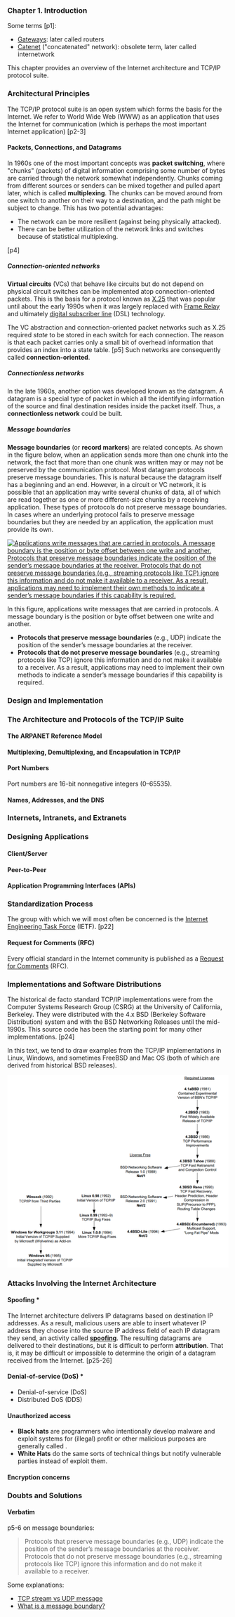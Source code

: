 ### **Chapter 1. Introduction**

Some terms [p1]:

* [Gateways](http://en.wikipedia.org/wiki/Gateway_(telecommunications)): later called routers
* [Catenet](http://en.wikipedia.org/wiki/Catenet) ("concatenated" network): obsolete term, later called internetwork

This chapter provides an overview of the Internet architecture and TCP/IP protocol suite.

### Architectural Principles

The TCP/IP protocol suite is an open system which forms the basis for the Internet. We refer to World Wide Web (WWW) as an application that uses the Internet for communication (which is perhaps the most important Internet application) [p2-3]

#### Packets, Connections, and Datagrams

In 1960s one of the most important concepts was **packet switching**, where "chunks" (packets) of digital information comprising some number of bytes are carried through the network somewhat independently. Chunks coming from different sources or senders can be mixed together and pulled apart later, which is called **multiplexing**. The chunks can be moved around from one switch to another on their way to a destination, and the path might be subject to change. This has two potential advantages:

* The network can be more resilient (against being physically attacked).
* There can be better utilization of the network links and switches because of statistical multiplexing.

[p4]

##### **Connection-oriented networks**

**Virtual circuits** (VCs) that behave like circuits but do not depend on physical circuit switches can be implemented atop connection-oriented packets. This is the basis for a protocol known as [X.25](https://en.wikipedia.org/wiki/X.25) that was popular until about the early 1990s when it was largely replaced with [Frame Relay](https://en.wikipedia.org/wiki/Frame_Relay) and ultimately [digital subscriber line](https://en.wikipedia.org/wiki/Digital_subscriber_line) (DSL) technology.

The VC abstraction and connection-oriented packet networks such as X.25 required *state* to be stored in each switch for each connection. The reason is that each packet carries only a small bit of overhead information that provides an index into a state table. [p5] Such networks are consequently called **connection-oriented**.

##### **Connectionless networks**

In the late 1960s, another option was developed known as the datagram. A datagram is a special type of packet in which all the identifying information of the source and final destination resides inside the packet itself. Thus, a **connectionless network** could be built.

##### **Message boundaries**

**Message boundaries** (or **record markers**) are related concepts. As shown in the figure below, when an application sends more than one chunk into the network, the fact that more than one chunk was written may or may not be preserved by the communication protocol. Most datagram protocols preserve message boundaries. This is natural because the datagram itself has a beginning and an end.  However, in a circuit or VC network, it is possible that an application may write several chunks of data, all of which are read together as one or more different-size chunks by a receiving application. These types of protocols do not preserve message boundaries. In cases where an underlying protocol fails to preserve message boundaries but they are needed by an application, the application must provide its own.

[![Applications write messages that are carried in protocols. A message boundary is the position or byte offset between one write and another. Protocols that preserve message boundaries indicate the position of the sender’s message boundaries at the receiver. Protocols that do not preserve message boundaries (e.g., streaming protocols like TCP) ignore this information and do not make it available to a receiver. As a result, applications may need to implement their own methods to indicate a sender’s message boundaries if this capability is required.](figure_1-1_600.png)](figure_1-1.png "Applications write messages that are carried in protocols. A message boundary is the position or byte offset between one write and another. Protocols that preserve message boundaries indicate the position of the sender’s message boundaries at the receiver. Protocols that do not preserve message boundaries (e.g., streaming protocols like TCP) ignore this information and do not make it available to a receiver. As a result, applications may need to implement their own methods to indicate a sender’s message boundaries if this capability is required.")

In this figure, applications write messages that are carried in protocols. A message boundary is the position or byte offset between one write and another.

* **Protocols that preserve message boundaries** (e.g., UDP) indicate the position of the sender’s message boundaries at the receiver.
* **Protocols that do not preserve message boundaries** (e.g., streaming protocols like TCP) ignore this information and do not make it available to a receiver. As a result, applications may need to implement their own methods to indicate a sender’s message boundaries if this capability is required.

### Design and Implementation

### The Architecture and Protocols of the TCP/IP Suite

#### The ARPANET Reference Model
#### Multiplexing, Demultiplexing, and Encapsulation in TCP/IP
#### Port Numbers

Port numbers are 16-bit nonnegative integers (0–65535).


#### Names, Addresses, and the DNS

### Internets, Intranets, and Extranets

### Designing Applications

#### Client/Server
#### Peer-to-Peer
#### Application Programming Interfaces (APIs)

### Standardization Process

The group with which we will most often be concerned is the [Internet Engineering Task Force](https://en.wikipedia.org/wiki/Internet_Engineering_Task_Force) (IETF). [p22]

#### Request for Comments (RFC)

Every official standard in the Internet community is published as a [Request for Comments](https://en.wikipedia.org/wiki/Request_for_Comments) (RFC).

### Implementations and Software Distributions

The historical de facto standard TCP/IP implementations were from the Computer Systems Research Group (CSRG) at the University of California, Berkeley. They were distributed with the 4.x BSD (Berkeley Software Distribution) system and with the BSD Networking Releases until the mid-1990s. This source code has been the starting point for many other implementations. [p24]

In this text, we tend to draw examples from the TCP/IP implementations in Linux, Windows, and sometimes FreeBSD and Mac OS (both of which are derived from historical BSD releases).

[![Figure 1-7 The history of software releases supporting TCP/IP up to 1995. The various BSD releases pioneered the availability of TCP/IP. In part because of legal uncertainties regarding the BSD releases in the early 1990s, Linux was developed as an alternative that was initially tailored for PC users. Microsoft began supporting TCP/IP in Windows a couple of years later.](figure_1-7_600.png)](figure_1-7.png "Figure 1-7 The history of software releases supporting TCP/IP up to 1995. The various BSD releases pioneered the availability of TCP/IP. In part because of legal uncertainties regarding the BSD releases in the early 1990s, Linux was developed as an alternative that was initially tailored for PC users. Microsoft began supporting TCP/IP in Windows a couple of years later.")

### Attacks Involving the Internet Architecture

#### Spoofing *

The Internet architecture delivers IP datagrams based on destination IP addresses. As a result, malicious users are able to insert whatever IP address they choose into the source IP address field of each IP datagram they send, an activity called [**spoofing**](https://en.wikipedia.org/wiki/IP_address_spoofing). The resulting datagrams are delivered to their destinations, but it is difficult to perform **attribution**. That is, it may be difficult or impossible to determine the origin of a datagram received from the Internet. [p25-26]

#### Denial-of-service (DoS) *

* Denial-of-service (DoS)
* Distributed DoS (DDS)

#### Unauthorized access

* **Black hats** are programmers who intentionally develop malware and exploit systems for (illegal) profit or other malicious purposes are generally called .
* **White Hats** do the same sorts of technical things but notify vulnerable parties instead of exploit them.

#### Encryption concerns

### Doubts and Solutions

#### Verbatim

p5-6 on message boundaries:

> Protocols that preserve message boundaries (e.g., UDP) indicate the position of the sender’s message boundaries at the receiver. Protocols that do not preserve message boundaries (e.g., streaming protocols like TCP) ignore this information and do not make it available to a receiver.

Some explanations:

* [TCP stream vs UDP message](http://stackoverflow.com/questions/17446491/tcp-stream-vs-udp-message)
* [What is a message boundary?](http://stackoverflow.com/questions/9563563/what-is-a-message-boundary)


